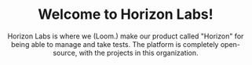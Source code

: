 <div align="center">
  <h1>Welcome to Horizon Labs!</h1>
  <p>Horizon Labs is where we (Loom.) make our product called "Horizon" for being able to manage and take tests. The platform is completely open-source, with the projects in this organization.</p>
</div>
